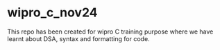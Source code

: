 # wipro_c_nov24
This repo has been created for wipro C training purpose where we have learnt about DSA, syntax and formatting for code.
